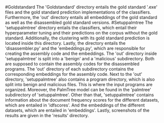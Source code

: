 #Goldstandard
The 'Goldstandard' directory entails the gold standard '.exe' files and the gold standard prediction implementations of the classifiers. Furthermore, the 'out' directory entails all embeddings of the gold standard as well as the disassembled gold standard versions.
#Setuppalmtree
The 'setuppalmtree' directory entails the classifiers, which entail their hyperparameter tuning and their predictions on the corpus without the gold standard. Additionally, the clustering with its gold standard prediction is located inside this directory. Lastly, the directory entails the 'disassembler.py' and the 'embeddings.py', which are responsible for creating the assembly code and the embeddings. 
The 'out' directory inside 'setuppalmtree' is split into a 'benign' and a 'malicious' subdirectory. Both are supposed to contain the assembly codes for the disassembled programs. The 'out' directory of each subdirectory contains the corresponding embeddings for the assembly code. 
Next to the 'out' directory, 'setuppalmtree' also contains a program directory, which is also split into benign and malicious files. This is where the input programs are organized. Moreover, the PalmTree model can be found in the 'palmtree' subdirectory of 'setuppalmtree'.
Other than that, 'setuppalmtree' contains information about the document frequency scores for the different datasets, which are entailed in 'idfscores'. And the embeddings of the different datasets, which are entailed in 'embeddings'. Lastly, screenshots of the results are given in the 'results' directory.
